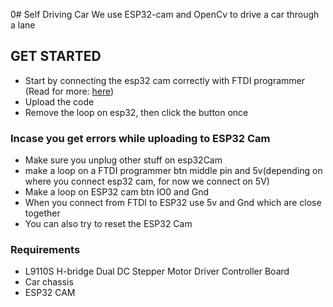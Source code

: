 0# Self Driving Car
We use ESP32-cam and OpenCv to drive a car through a lane

## GET STARTED

- Start by connecting the esp32 cam correctly with FTDI programmer (Read for more: [here](https://randomnerdtutorials.com/program-upload-code-esp32-cam/))
- Upload the code
- Remove the loop on esp32, then click the button once


### Incase you get errors while uploading to ESP32 Cam
- Make sure you unplug other stuff on esp32Cam
- make a loop on a FTDI programmer btn middle pin and 5v(depending on where you connect esp32 cam, for now we connect on 5V)
- Make a loop on ESP32 cam btn IO0 and Gnd
- When you connect from FTDI to ESP32 use 5v and Gnd which are close together
- You can also try to reset the ESP32 Cam

### Requirements
- L9110S H-bridge Dual DC Stepper Motor Driver Controller Board
- Car chassis
- ESP32 CAM
